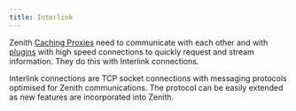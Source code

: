 ```yaml
---
title: Interlink
---
```


Zenith [Caching Proxies](../../../functionalities/caching-proxy/) need to communicate with each other and with [plugins](../../zenith/#backendplugin) with high speed connections to quickly request and stream information.  They do this with Interlink connections.

Interlink connections are TCP socket connections with messaging protocols optimised for Zenith communications.  The protocol can be easily extended as new features are incorporated into Zenith.
